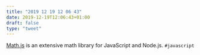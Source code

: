 ```yaml
---
title: "2019 12 19 12 06 43"
date: 2019-12-19T12:06:43+01:00
draft: false
type: "tweet"
---
```

[Math.js](https://github.com/josdejong/mathjs) is an extensive math library for JavaScript and Node.js. `#javascript`
